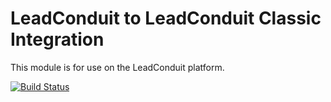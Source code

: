 # LeadConduit to LeadConduit Classic Integration

This module is for use on the LeadConduit platform.

[![Build Status](https://travis-ci.org/activeprospect/node-leadconduit-classic.svg?branch=master)](https://travis-ci.org/activeprospect/node-leadconduit-classic)
